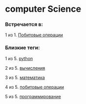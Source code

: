 # computer Science

### Встречается в:

1 из 1. [Побитовые операции](../Computer%20science/Побитовые%20операции.md)


### Близкие теги:

1 из 5. [python](../__tags/python.md)

2 из 5. [вычисления](../__tags/vychisleniya.md)

3 из 5. [математика](../__tags/matematika.md)

4 из 5. [побитовые операции](../__tags/pobitovye_operatsii.md)

5 из 5. [программирование](../__tags/programmirovanie.md)

